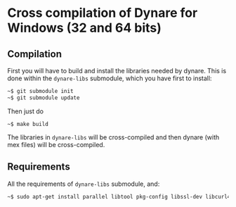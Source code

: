 # Cross compilation of Dynare for Windows (32 and 64 bits)

## Compilation

   First you will have to build and install the libraries needed by dynare. This is done within the `dynare-libs` submodule, which you have first to install:
   ```bash
   ~$ git submodule init
   ~$ git submodule update
   ```
   Then just do
   ```
   ~$ make build 
   ```
   The libraries in `dynare-libs` will be cross-compiled and then dynare (with mex files) will be cross-compiled.
   

## Requirements
   All the requirements of `dynare-libs` submodule, and:
   ```bash
   ~$ sudo apt-get install parallel libtool pkg-config libssl-dev libcurl4-openssl-dev flex bison gfortran libsuitesparse-dev texlive texlive-publishers texlive-extra-utils texlive-formats-extra texlive-latex-extra texlive-math-extra texlive-fonts-extra latex-beamer texinfo texi2html latex2html doxygen gcc-multilib g++-multilib gfortran-multilib nsis zip libboost-dev
   ```
